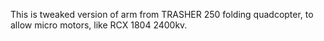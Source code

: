 This is tweaked version of arm from TRASHER 250 folding quadcopter, to allow
micro motors, like RCX 1804 2400kv.
